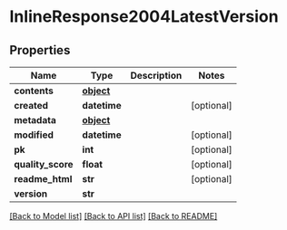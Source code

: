 # InlineResponse2004LatestVersion

## Properties
Name | Type | Description | Notes
------------ | ------------- | ------------- | -------------
**contents** | [**object**](.md) |  | 
**created** | **datetime** |  | [optional] 
**metadata** | [**object**](.md) |  | 
**modified** | **datetime** |  | [optional] 
**pk** | **int** |  | [optional] 
**quality_score** | **float** |  | [optional] 
**readme_html** | **str** |  | [optional] 
**version** | **str** |  | 

[[Back to Model list]](../README.md#documentation-for-models) [[Back to API list]](../README.md#documentation-for-api-endpoints) [[Back to README]](../README.md)


